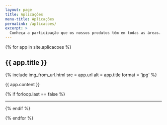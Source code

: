 ```yaml
---
layout: page
title: Aplicações
menu-title: Aplicações
permalink: /aplicacoes/
excerpt: >
  Conheça a participação que os nossos produtos têm em todas as áreas. Atendemos os setores metalúrgico, químico, siderúrgico, de autopeças, plásticos, papeleiros, de navegação, e outros.
---
```


{% for app in site.aplicacoes %}

## {{ app.title }}

<div data-grid="center spacing" class="inner large">
    <div data-cell="1of2{% cycle '', ' order-1' %}">
        {% include img_from_url.html
            src = app.url
            alt = app.title
            format = 'jpg'
        %}
    </div>
    <div data-cell="1of2">
        <p>{{ app.content }}</p>
    </div>
</div>

{% if forloop.last == false %}
<hr class="inner">
{% endif %}

{% endfor %}
